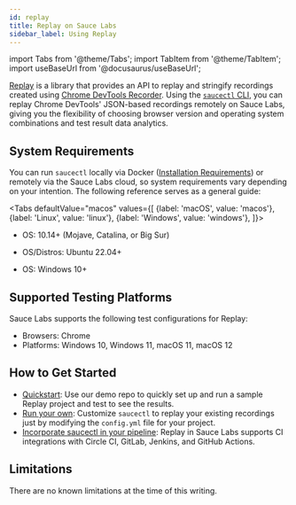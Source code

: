 ```yaml
---
id: replay
title: Replay on Sauce Labs
sidebar_label: Using Replay
---
```


import Tabs from '@theme/Tabs';
import TabItem from '@theme/TabItem';
import useBaseUrl from '@docusaurus/useBaseUrl';

[Replay](https://github.com/puppeteer/replay) is a library that provides an API to replay and stringify recordings created using [Chrome DevTools Recorder](https://developer.chrome.com/docs/devtools/recorder). Using the [`saucectl` CLI](/dev/cli/saucectl), you can replay Chrome DevTools' JSON-based recordings remotely on Sauce Labs, giving you the flexibility of choosing browser version and operating system combinations and test result data analytics.

## System Requirements

You can run `saucectl` locally via Docker ([Installation Requirements](https://docs.docker.com/engine/install/#supported-platforms)) or remotely via the Sauce Labs cloud, so system requirements vary depending on your intention. The following reference serves as a general guide:

<Tabs
  defaultValue="macos"
  values={[
    {label: 'macOS', value: 'macos'},
    {label: 'Linux', value: 'linux'},
    {label: 'Windows', value: 'windows'},
  ]}>

<TabItem value="macos">

* OS: 10.14+ (Mojave, Catalina, or Big Sur)

</TabItem>
<TabItem value="linux">

* OS/Distros: Ubuntu 22.04+

</TabItem>
<TabItem value="windows">

* OS: Windows 10+

</TabItem>
</Tabs>


## Supported Testing Platforms

 Sauce Labs supports the following test configurations for Replay:

 * Browsers: Chrome
 * Platforms: Windows 10, Windows 11, macOS 11, macOS 12


## How to Get Started

* [Quickstart](/web-apps/automated-testing/replay/quickstart): Use our demo repo to quickly set up and run a sample Replay project and test to see the results.
* [Run your own](/web-apps/automated-testing/replay/yaml): Customize `saucectl` to replay your existing recordings just by modifying the `config.yml` file for your project.
* [Incorporate saucectl in your pipeline](/dev/cli/saucectl/usage/use-cases/#integrating-saucectl-in-your-ci-pipeline): Replay in Sauce Labs supports CI integrations with Circle CI, GitLab, Jenkins, and GitHub Actions.

## Limitations

There are no known limitations at the time of this writing.
